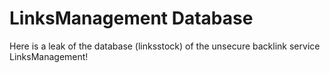 # LinksManagement Database
Here is a leak of the database (linksstock) of the unsecure backlink service LinksManagement!
